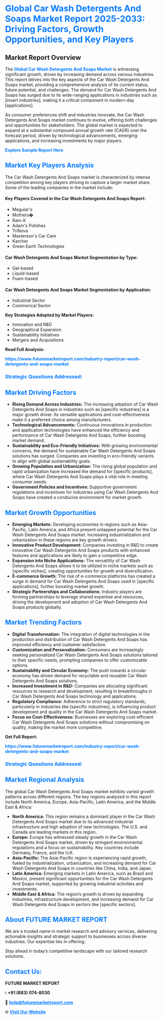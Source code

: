 <h1 style="color: #007BFF;">Global Car Wash Detergents And Soaps Market Report 2025-2033: Driving Factors, Growth Opportunities, and Key Players</h1>

<section id="overview">
<h2>Market Report Overview</h2>
<p>The <a href="https://www.futuremarketreport.com/industry-report/car-wash-detergents-and-soaps-market" style="color: #007BFF; text-decoration: none;"><strong>Global Car Wash Detergents And Soaps Market</strong></a> is witnessing significant growth, driven by increasing demand across various industries. This report delves into the key aspects of the Car Wash Detergents And Soaps market, providing a comprehensive analysis of its current status, future potential, and challenges. The demand for Car Wash Detergents And Soaps has surged due to its wide-ranging applications in industries such as [insert industries], making it a critical component in modern-day [applications].</p>
<p>As consumer preferences shift and industries innovate, the Car Wash Detergents And Soaps market continues to evolve, offering both challenges and opportunities for stakeholders. The global market is expected to expand at a substantial compound annual growth rate (CAGR) over the forecast period, driven by technological advancements, emerging applications, and increasing investments by major players.</p>
</section>

<section id="overview">
<p><a href="https://www.futuremarketreport.com/request-sample/reportId=47022" style="color: #007BFF; text-decoration: none;"><strong>Explore Sample Report Here</strong></a></p>
</section>

<section id="key-players">
<h2 style="color: #007BFF;">Market Key Players Analysis</h2>
<p>The Car Wash Detergents And Soaps market is characterized by intense competition among key players striving to capture a larger market share. Some of the leading companies in the market include:</p>
<h4>Key Players Covered in the Car Wash Detergents And Soaps Report:</h4>
<ul><li>Meguiar&#039;s</li><li>Mothers�</li><li>Rain-X</li><li>Adam&#039;s Polishes</li><li>TriNova</li><li>Masterson&#039;s Car Care</li><li>Karcher</li><li>Green Earth Technologies</li></ul>
<h4>Car Wash Detergents And Soaps Market Segmentation by Type:</h4>
<ul><li>Gel-based</li><li>Liquid-based</li><li>Foam-based</li></ul>

<h4>Car Wash Detergents And Soaps Market Segmentation by Application:</h4>
<ul><li>Industrial Sector</li><li>Commerical Sector</li></ul>
<p><strong>Key Strategies Adopted by Market Players:</strong></p>
<ul>
<li>Innovation and R&D</li>
<li>Geographical Expansion</li>
<li>Sustainability Initiatives</li>
<li>Mergers and Acquisitions</li>
</ul>
</section>

<section>
<p><strong>Read Full Analysis: </strong></p><a href="https://www.futuremarketreport.com/industry-report/car-wash-detergents-and-soaps-market" style="color: #007BFF; text-decoration: none;"><strong>https://www.futuremarketreport.com/industry-report/car-wash-detergents-and-soaps-market</strong></a>
<h3 style="color: #007BFF;">Strategic Questions Addressed:</h3>
</section>

<section id="driving-factors">
<h2 style="color: #007BFF;">Market Driving Factors</h2>
<ul>
<li><strong>Rising Demand Across Industries:</strong> The increasing adoption of Car Wash Detergents And Soaps in industries such as [specific industries] is a major growth driver. Its versatile applications and cost-effectiveness make it a preferred choice among manufacturers.</li>
<li><strong>Technological Advancements:</strong> Continuous innovations in production and application technologies have enhanced the efficiency and performance of Car Wash Detergents And Soaps, further boosting market demand.</li>
<li><strong>Sustainability and Eco-Friendly Initiatives:</strong> With growing environmental concerns, the demand for sustainable Car Wash Detergents And Soaps solutions has surged. Companies are investing in eco-friendly variants to align with global sustainability goals.</li>
<li><strong>Growing Population and Urbanization:</strong> The rising global population and rapid urbanization have increased the demand for [specific products], where Car Wash Detergents And Soaps plays a vital role in meeting consumer needs.</li>
<li><strong>Government Policies and Incentives:</strong> Supportive government regulations and incentives for industries using Car Wash Detergents And Soaps have created a conducive environment for market growth.</li>
</ul>
</section>

<section id="growth-opportunities">
<h2 style="color: #007BFF;">Market Growth Opportunities</h2>
<ul>
<li><strong>Emerging Markets:</strong> Developing economies in regions such as Asia-Pacific, Latin America, and Africa present untapped potential for the Car Wash Detergents And Soaps market. Increasing industrialization and urbanization in these regions are key growth drivers.</li>
<li><strong>Innovative Product Development:</strong> Companies investing in R&D to create innovative Car Wash Detergents And Soaps products with enhanced features and applications are likely to gain a competitive edge.</li>
<li><strong>Expansion into Niche Applications:</strong> The versatility of Car Wash Detergents And Soaps allows it to be utilized in niche markets such as [specific niches], creating opportunities for growth and diversification.</li>
<li><strong>E-commerce Growth:</strong> The rise of e-commerce platforms has created a surge in demand for Car Wash Detergents And Soaps used in [specific applications], further boosting market growth.</li>
<li><strong>Strategic Partnerships and Collaborations:</strong> Industry players are forming partnerships to leverage shared expertise and resources, driving the development and adoption of Car Wash Detergents And Soaps products globally.</li>
</ul>
</section>

<section id="trending-factors">
<h2 style="color: #007BFF;">Market Trending Factors</h2>
<ul>
<li><strong>Digital Transformation:</strong> The integration of digital technologies in the production and distribution of Car Wash Detergents And Soaps has improved efficiency and customer satisfaction.</li>
<li><strong>Customization and Personalization:</strong> Consumers are increasingly seeking personalized Car Wash Detergents And Soaps solutions tailored to their specific needs, prompting companies to offer customizable options.</li>
<li><strong>Sustainability and Circular Economy:</strong> The push towards a circular economy has driven demand for recyclable and reusable Car Wash Detergents And Soaps solutions.</li>
<li><strong>Increased Investment in R&D:</strong> Companies are allocating significant resources to research and development, resulting in breakthroughs in Car Wash Detergents And Soaps technology and applications.</li>
<li><strong>Regulatory Compliance:</strong> Adherence to strict regulatory standards, particularly in industries like [specific industries], is influencing product development and quality in the Car Wash Detergents And Soaps market.</li>
<li><strong>Focus on Cost-Effectiveness:</strong> Businesses are exploring cost-efficient Car Wash Detergents And Soaps solutions without compromising on quality, making the market more competitive.</li>
</ul>
</section>

<section>
<p><strong>Get Full Report: </strong></p><a href="https://www.futuremarketreport.com/industry-report/car-wash-detergents-and-soaps-market" style="color: #007BFF; text-decoration: none;"><strong>https://www.futuremarketreport.com/industry-report/car-wash-detergents-and-soaps-market</strong></a>
<h3 style="color: #007BFF;">Strategic Questions Addressed:</h3>
</section>


<section id="regional-analysis">
<h2 style="color: #007BFF;">Market Regional Analysis</h2>
<p>The global Car Wash Detergents And Soaps market exhibits varied growth patterns across different regions. The key regions analyzed in this report include North America, Europe, Asia-Pacific, Latin America, and the Middle East & Africa:</p>
<ul>
<li><strong>North America:</strong> This region remains a dominant player in the Car Wash Detergents And Soaps market due to its advanced industrial infrastructure and high adoption of new technologies. The U.S. and Canada are leading markets in this region.</li>
<li><strong>Europe:</strong> Europe has witnessed steady growth in the Car Wash Detergents And Soaps market, driven by stringent environmental regulations and a focus on sustainability. Key countries include Germany, France, and the U.K.</li>
<li><strong>Asia-Pacific:</strong> The Asia-Pacific region is experiencing rapid growth, fueled by industrialization, urbanization, and increasing demand for Car Wash Detergents And Soaps in countries like China, India, and Japan.</li>
<li><strong>Latin America:</strong> Emerging markets in Latin America, such as Brazil and Mexico, present significant opportunities for the Car Wash Detergents And Soaps market, supported by growing industrial activities and investments.</li>
<li><strong>Middle East & Africa:</strong> The region’s growth is driven by expanding industries, infrastructure development, and increasing demand for Car Wash Detergents And Soaps in sectors like [specific sectors].</li>
</ul>
</section>

<footer>
<h2 style="color: #007BFF;">About FUTURE MARKET REPORT</h2>
<p>We are a trusted name in market research and advisory services, delivering actionable insights and strategic support to businesses across diverse industries. Our expertise lies in offering:</p>

<p>Stay ahead in today’s competitive landscape with our tailored research solutions.</p>

<h2 style="color: #007BFF;">Contact Us:</h2>
<p><strong>FUTURE MARKET REPORT</strong></p>
<p>📞 <strong>+91 (883) 074-8030</strong></p>
<p>📧 <strong><a href="mailto:help@futuremarketreport.com" style="color: #007BFF;">help@futuremarketreport.com</a></strong></p>
<p>🌐 <strong><a href="https://www.futuremarketreport.com/" style="color: #007BFF;">Visit Our Website</a></strong></p>
</footer>
